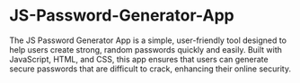 # JS-Password-Generator-App
The JS Password Generator App is a simple, user-friendly tool designed to help users create strong, random passwords quickly and easily. Built with JavaScript, HTML, and CSS, this app ensures that users can generate secure passwords that are difficult to crack, enhancing their online security.
